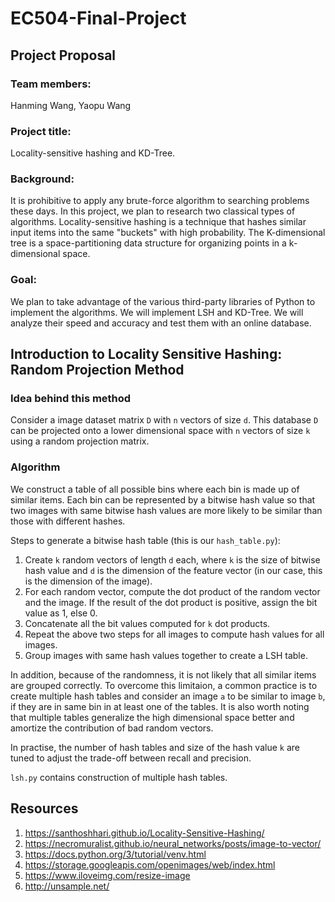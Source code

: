 # EC504-Final-Project
## Project Proposal
### Team members:
Hanming Wang, Yaopu Wang
### Project title:
Locality-sensitive hashing and KD-Tree.
### Background:
It is prohibitive to apply any brute-force algorithm to searching problems these days. In this project, we plan to research two classical types of algorithms. Locality-sensitive hashing is a technique that hashes similar input items into the same "buckets" with high probability. The K-dimensional tree is a space-partitioning data structure for organizing points in a k-dimensional space.
### Goal:
We plan to take advantage of the various third-party libraries of Python to implement the algorithms. We will implement LSH and KD-Tree. We will analyze their speed and accuracy and test them with an online database.
## Introduction to Locality Sensitive Hashing: Random Projection Method
### Idea behind this method
Consider a image dataset matrix `D` with `n` vectors of size `d`. This database `D` can be projected onto a lower dimensional space with `n` vectors of size `k` using a random projection matrix.
### Algorithm
We construct a table of all possible bins where each bin is made up of similar items. Each bin can be represented by a bitwise hash value so that two images with same bitwise hash values are more likely to be similar than those with different hashes.

Steps to generate a bitwise hash table (this is our `hash_table.py`):

1. Create `k` random vectors of length `d` each, where `k` is the size of bitwise hash value and `d` is the dimension of the feature vector (in our case, this is the dimension of the image).
2. For each random vector, compute the dot product of the random vector and the image. If the result of the dot product is positive, assign the bit value as 1, else 0.
3. Concatenate all the bit values computed for `k` dot products.
4. Repeat the above two steps for all images to compute hash values for all images.
5. Group images with same hash values together to create a LSH table.


In addition, because of the randomness, it is not likely that all similar items are grouped correctly. To overcome this limitaion, a common practice is to create multiple hash tables and consider an image `a` to be similar to image `b`, if they are in same bin in at least one of the tables. It is also worth noting that multiple tables generalize the high dimensional space better and amortize the contribution of bad random vectors.

In practise, the number of hash tables and size of the hash value `k` are tuned to adjust the trade-off between recall and precision.

`lsh.py` contains construction of multiple hash tables.

## Resources
1. https://santhoshhari.github.io/Locality-Sensitive-Hashing/
2. https://necromuralist.github.io/neural_networks/posts/image-to-vector/
3. https://docs.python.org/3/tutorial/venv.html
4. https://storage.googleapis.com/openimages/web/index.html
5. https://www.iloveimg.com/resize-image
6. http://unsample.net/

